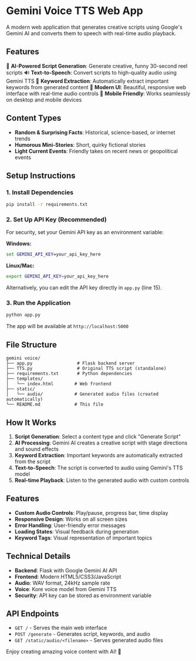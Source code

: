 # Gemini Voice TTS Web App

A modern web application that generates creative scripts using Google's Gemini AI and converts them to speech with real-time audio playback.

## Features

🎤 **AI-Powered Script Generation**: Generate creative, funny 30-second reel scripts
🔊 **Text-to-Speech**: Convert scripts to high-quality audio using Gemini TTS
🎯 **Keyword Extraction**: Automatically extract important keywords from generated content
🎨 **Modern UI**: Beautiful, responsive web interface with real-time audio controls
📱 **Mobile Friendly**: Works seamlessly on desktop and mobile devices

## Content Types

- **Random & Surprising Facts**: Historical, science-based, or internet trends
- **Humorous Mini-Stories**: Short, quirky fictional stories
- **Light Current Events**: Friendly takes on recent news or geopolitical events

## Setup Instructions

### 1. Install Dependencies

```bash
pip install -r requirements.txt
```

### 2. Set Up API Key (Recommended)

For security, set your Gemini API key as an environment variable:

**Windows:**
```cmd
set GEMINI_API_KEY=your_api_key_here
```

**Linux/Mac:**
```bash
export GEMINI_API_KEY=your_api_key_here
```

Alternatively, you can edit the API key directly in `app.py` (line 15).

### 3. Run the Application

```bash
python app.py
```

The app will be available at `http://localhost:5000`

## File Structure

```
gemini voice/
├── app.py                 # Flask backend server
├── TTS.py                 # Original TTS script (standalone)
├── requirements.txt       # Python dependencies
├── templates/
│   └── index.html        # Web frontend
├── static/
│   └── audio/            # Generated audio files (created automatically)
└── README.md             # This file
```

## How It Works

1. **Script Generation**: Select a content type and click "Generate Script"
2. **AI Processing**: Gemini AI creates a creative script with stage directions and sound effects
3. **Keyword Extraction**: Important keywords are automatically extracted from the script
4. **Text-to-Speech**: The script is converted to audio using Gemini's TTS model
5. **Real-time Playback**: Listen to the generated audio with custom controls

## Features

- **Custom Audio Controls**: Play/pause, progress bar, time display
- **Responsive Design**: Works on all screen sizes
- **Error Handling**: User-friendly error messages
- **Loading States**: Visual feedback during generation
- **Keyword Tags**: Visual representation of important topics

## Technical Details

- **Backend**: Flask with Google Gemini AI API
- **Frontend**: Modern HTML5/CSS3/JavaScript
- **Audio**: WAV format, 24kHz sample rate
- **Voice**: Kore voice model from Gemini TTS
- **Security**: API key can be stored as environment variable

## API Endpoints

- `GET /` - Serves the main web interface
- `POST /generate` - Generates script, keywords, and audio
- `GET /static/audio/<filename>` - Serves generated audio files

Enjoy creating amazing voice content with AI! 🎉
